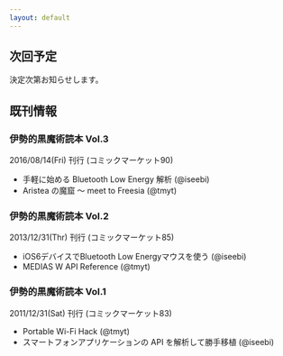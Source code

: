 ```yaml
---
layout: default
---
```


## 次回予定

決定次第お知らせします。


## 既刊情報

### 伊勢的黒魔術読本 Vol.3

2016/08/14(Fri) 刊行 (コミックマーケット90)

- 手軽に始める Bluetooth Low Energy 解析 (@iseebi)
- Aristea の魔窟 〜 meet to Freesia (@tmyt)

### 伊勢的黒魔術読本 Vol.2

2013/12/31(Thr) 刊行 (コミックマーケット85)

- iOS6デバイスでBluetooth Low Energyマウスを使う (@iseebi)
- MEDIAS W API Reference (@tmyt)

### 伊勢的黒魔術読本 Vol.1

2011/12/31(Sat) 刊行 (コミックマーケット83)

- Portable Wi-Fi Hack (@tmyt)
- スマートフォンアプリケーションの API を解析して勝手移植 (@iseebi)
